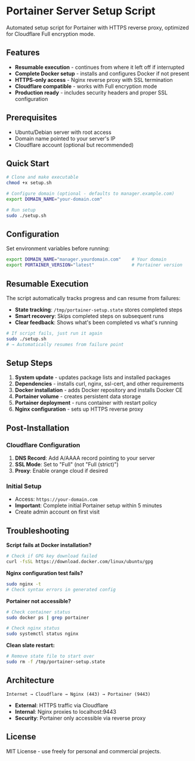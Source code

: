 # Portainer Server Setup Script

Automated setup script for Portainer with HTTPS reverse proxy, optimized for Cloudflare Full encryption mode.

## Features

- **Resumable execution** - continues from where it left off if interrupted
- **Complete Docker setup** - installs and configures Docker if not present
- **HTTPS-only access** - Nginx reverse proxy with SSL termination
- **Cloudflare compatible** - works with Full encryption mode
- **Production ready** - includes security headers and proper SSL configuration

## Prerequisites

- Ubuntu/Debian server with root access
- Domain name pointed to your server's IP
- Cloudflare account (optional but recommended)

## Quick Start

```bash
# Clone and make executable
chmod +x setup.sh

# Configure domain (optional - defaults to manager.example.com)
export DOMAIN_NAME="your-domain.com"

# Run setup
sudo ./setup.sh
```

## Configuration

Set environment variables before running:

```bash
export DOMAIN_NAME="manager.yourdomain.com"    # Your domain
export PORTAINER_VERSION="latest"              # Portainer version
```

## Resumable Execution

The script automatically tracks progress and can resume from failures:

- **State tracking**: `/tmp/portainer-setup.state` stores completed steps
- **Smart recovery**: Skips completed steps on subsequent runs
- **Clear feedback**: Shows what's been completed vs what's running

```bash
# If script fails, just run it again
sudo ./setup.sh
# → Automatically resumes from failure point
```

## Setup Steps

1. **System update** - updates package lists and installed packages
2. **Dependencies** - installs curl, nginx, ssl-cert, and other requirements
3. **Docker installation** - adds Docker repository and installs Docker CE
4. **Portainer volume** - creates persistent data storage
5. **Portainer deployment** - runs container with restart policy
6. **Nginx configuration** - sets up HTTPS reverse proxy

## Post-Installation

### Cloudflare Configuration

1. **DNS Record**: Add A/AAAA record pointing to your server
2. **SSL Mode**: Set to "Full" (not "Full (strict)")
3. **Proxy**: Enable orange cloud if desired

### Initial Setup

- Access: `https://your-domain.com`
- **Important**: Complete initial Portainer setup within 5 minutes
- Create admin account on first visit

## Troubleshooting

**Script fails at Docker installation?**

```bash
# Check if GPG key download failed
curl -fsSL https://download.docker.com/linux/ubuntu/gpg
```

**Nginx configuration test fails?**

```bash
sudo nginx -t
# Check syntax errors in generated config
```

**Portainer not accessible?**

```bash
# Check container status
sudo docker ps | grep portainer

# Check nginx status
sudo systemctl status nginx
```

**Clean slate restart:**

```bash
# Remove state file to start over
sudo rm -f /tmp/portainer-setup.state
```

## Architecture

```
Internet → Cloudflare → Nginx (443) → Portainer (9443)
```

- **External**: HTTPS traffic via Cloudflare
- **Internal**: Nginx proxies to localhost:9443
- **Security**: Portainer only accessible via reverse proxy

## License

MIT License - use freely for personal and commercial projects.
